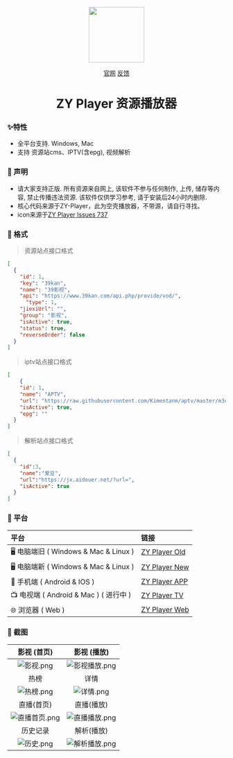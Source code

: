<p align="center">
<img width="128" src="https://user-images.githubusercontent.com/54350573/132035179-5a7f2160-c27f-47d6-ad86-a644b360b3ee.png" >
</p>
<p align="center">
<a href="http://zyplayer.fun/" target="_blank">官网</a>
<a href="https://github.com/Hunlongyu/ZY-Player/issues" target="_blank">反馈</a>
</p>

<h1 align="center">ZY Player 资源播放器</h1>



### ✨特性

- 全平台支持. Windows, Mac
- 支持 资源站cms、IPTV(含epg), 视频解析

### 🌴 声明

- 请大家支持正版. 所有资源来自网上, 该软件不参与任何制作, 上传, 储存等内容, 禁止传播违法资源. 该软件仅供学习参考, 请于安装后24小时内删除.
- 核心代码来源于ZY-Player，此为空壳播放器，不带源，请自行寻找。
- icon来源于[ZY Player Issues 737](https://github.com/Hunlongyu/ZY-Player/issues/737)

### 🧤 格式
> 资源站点接口格式
```json
[
  {
    "id": 1,
    "key": "39kan",
    "name": "39影视",
    "api": "https://www.39kan.com/api.php/provide/vod/",
	  "type": 1,
    "jiexiUrl": "",
    "group": "影视",
    "isActive": true,
    "status": true,
    "reverseOrder": false
  }
]
```
> iptv站点接口格式
```json
[
    {
    "id": 1,
    "name": "APTV",
    "url": "https://raw.githubusercontent.com/Kimentanm/aptv/master/m3u/iptv.m3u",
    "isActive": true,
    "epg": ""
  }
]
```
> 解析站点接口格式
```json
[
  {
    "id":3,
    "name":"爱豆",
    "url":"https://jx.aidouer.net/?url=",
    "isActive": true
  }
]
```

### 🎠 平台

| 平台                                  | 链接                                                        |
| :------------------------------------ | :---------------------------------------------------------- |
| 🖥️ 电脑端旧 ( Windows & Mac & Linux )    | [ZY Player Old](https://github.com/Hunlongyu/ZY-Player)         |
| 🖥️ 电脑端新 ( Windows & Mac & Linux )    | [ZY Player New](https://github.com/Hiram-Wong/ZyPlayer)         |
| 📱 手机端 ( Android & IOS )            | [ZY Player APP](https://github.com/Hunlongyu/ZY-Player-APP) |
| 📺 电视端 ( Android & Mac ) ( 进行中 ) | [ZY Player TV](https://github.com/cuiocean/ZY-Player-TV)    |
| 🌐 浏览器 ( Web )                      | [ZY Player Web](https://github.com/Hunlongyu/ZY-Player-Web) |


### 🎨 截图

|                      影视 (首页)                       |                      影视 (播放)                       |
| :----------------------------------------------------------: | :----------------------------------------------------------: |
| ![影视.png](https://s2.loli.net/2023/02/05/TsVWZX8l4noyAcr.png) | ![影视播放.png](https://s2.loli.net/2023/02/05/14GkXsrREcCgVd3.png) |
|                            热榜                            |                            详情                            |
| ![热榜.png](https://s2.loli.net/2023/02/05/pkwsKzb9MAiDmZu.png) | ![详情.png](https://s2.loli.net/2023/02/05/G9UPHy3M4ZiNAWd.png) |
|                      直播(首页)                       |                      直播(播放)                       |
| ![直播首页.png](https://s2.loli.net/2023/02/05/4mAFrboezVD1KNt.png) | ![直播播放.png](https://s2.loli.net/2023/02/05/pBnAQYg49bwZDlr.png) |
|                          历史记录                          |                           解析(播放)                           |
| ![历史.png](https://s2.loli.net/2023/02/05/dB34mynfV2ESx8b.png) | ![解析播放.png](https://s2.loli.net/2023/02/05/eCKiOcdN1oBbua6.png) |

